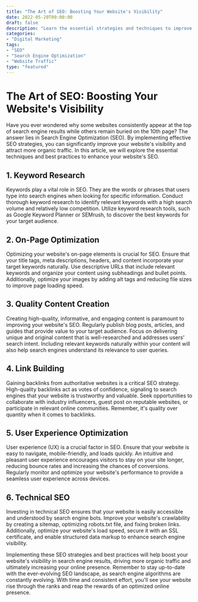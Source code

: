 ```yaml
---
title: "The Art of SEO: Boosting Your Website's Visibility"
date: 2022-05-20T09:00:00
draft: false
description: "Learn the essential strategies and techniques to improve your website's search engine rankings and drive more organic traffic."
categories:
- "Digital Marketing"
tags:
- "SEO"
- "Search Engine Optimization"
- "Website Traffic"
type: "featured"
---
```


# The Art of SEO: Boosting Your Website's Visibility

Have you ever wondered why some websites consistently appear at the top of search engine results while others remain buried on the 10th page? The answer lies in Search Engine Optimization (SEO). By implementing effective SEO strategies, you can significantly improve your website's visibility and attract more organic traffic. In this article, we will explore the essential techniques and best practices to enhance your website's SEO.

## 1. Keyword Research

Keywords play a vital role in SEO. They are the words or phrases that users type into search engines when looking for specific information. Conduct thorough keyword research to identify relevant keywords with a high search volume and relatively low competition. Utilize keyword research tools, such as Google Keyword Planner or SEMrush, to discover the best keywords for your target audience.

## 2. On-Page Optimization

Optimizing your website's on-page elements is crucial for SEO. Ensure that your title tags, meta descriptions, headers, and content incorporate your target keywords naturally. Use descriptive URLs that include relevant keywords and organize your content using subheadings and bullet points. Additionally, optimize your images by adding alt tags and reducing file sizes to improve page loading speed.

## 3. Quality Content Creation

Creating high-quality, informative, and engaging content is paramount to improving your website's SEO. Regularly publish blog posts, articles, and guides that provide value to your target audience. Focus on delivering unique and original content that is well-researched and addresses users' search intent. Including relevant keywords naturally within your content will also help search engines understand its relevance to user queries.

## 4. Link Building

Gaining backlinks from authoritative websites is a critical SEO strategy. High-quality backlinks act as votes of confidence, signaling to search engines that your website is trustworthy and valuable. Seek opportunities to collaborate with industry influencers, guest post on reputable websites, or participate in relevant online communities. Remember, it's quality over quantity when it comes to backlinks.

## 5. User Experience Optimization

User experience (UX) is a crucial factor in SEO. Ensure that your website is easy to navigate, mobile-friendly, and loads quickly. An intuitive and pleasant user experience encourages visitors to stay on your site longer, reducing bounce rates and increasing the chances of conversions. Regularly monitor and optimize your website's performance to provide a seamless user experience across devices.

## 6. Technical SEO

Investing in technical SEO ensures that your website is easily accessible and understood by search engine bots. Improve your website's crawlability by creating a sitemap, optimizing robots.txt file, and fixing broken links. Additionally, optimize your website's load speed, secure it with an SSL certificate, and enable structured data markup to enhance search engine visibility.

Implementing these SEO strategies and best practices will help boost your website's visibility in search engine results, driving more organic traffic and ultimately increasing your online presence. Remember to stay up-to-date with the ever-evolving SEO landscape, as search engine algorithms are constantly evolving. With time and consistent effort, you'll see your website rise through the ranks and reap the rewards of an optimized online presence.
